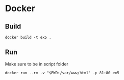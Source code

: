 # Docker

## Build

```
docker build -t ex5 .
```

## Run

Make sure to be in script folder

```
docker run --rm -v "$PWD:/var/www/html" -p 81:80 ex5 
```
